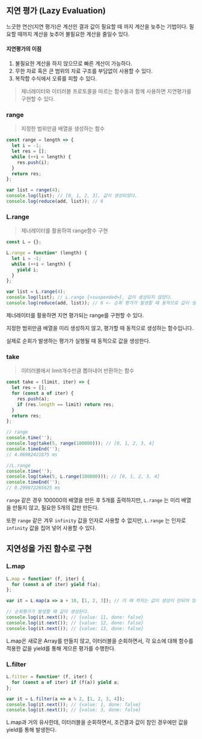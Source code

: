 ## 지연 평가 (Lazy Evaluation)

느긋한 연산(지연 평가)은 계산읜 결과 값이 필요할 때 까지 계산을 늦추는 기법이다. 필요할 때까지 계산을 늦추어 불필요한 계산을 줄일수 있다.

#### 지연평가의 이점

1. 불필요한 계산을 하지 않으므로 빠른 계산이 가능하다.
2. 무한 자료 혹은 큰 범위의 자료 구조를 부담없이 사용할 수 있다.
3. 복작합 수식에서 오류를 피할 수 있다.



> 제너레이터와 이터러블 프로토콜을 따르는 함수들과 함께 사용하면 지연평가를 구현할 수 있다.



### range

> 지정한 범위만큼 배열을 생성하는 함수

```javascript
const range = length => {
  let i = -1;
  let res = [];
  while (++i < length) {
    res.push(i);
  }
  return res;
};

var list = range(4);
console.log(list); // [0, 1, 2, 3], 값이 생성되었다.
console.log(reduce(add, list)); // 6
```





### L.range

> 제너레이터를 활용하여 range함수 구현

```javascript
const L = {};

L.range = function* (length) {
  let i = -1;
  while (++i < length) {
    yield i;
  }
};

var list = L.range(4);
console.log(list); // L.range {<suspended>}, 값이 생성되지 않았다.
console.log(reduce(add, list)); // 6 <- 순회 평가가 발생할 때 동적으로 값이 생성된다.
```

제너레이터를 활용하면 지연 평가되는 range를 구현할 수 있다.

지정한 범위만큼 배열을 미리 생성하지 않고, 평가할 때 동적으로 생성하는 함수입니다.

실제로 순회가 발생하는 평가가 실행될 때 동적으로 값을 생성한다.



### take

> 이터러블에서 limit개수만큼 뽑아내어 반환하는 함수

```javascript
const take = (limit, iter) => {
  let res = [];
  for (const a of iter) {
    res.push(a);
    if (res.length == limit) return res;
  }
  return res;
};

// range
console.time('');
console.log(take(5, range(100000))); // [0, 1, 2, 3, 4]
console.timeEnd('');
// 4.06982421875 ms

//L.range
console.time('');
console.log(take(5, L.range(100000))); // [0, 1, 2, 3, 4]
console.timeEnd('');
// 0.299072265625 ms
```

`range` 같은 경우 100000의 배열을 만든 후 5개를 출력하지만, `L.range` 는 미리 배열을 만들지 않고, 필요한 5개의 값만 만든다.

또한 `range` 같은 겨우 `infinity` 값을 인자로 사용할 수 없지만,  `L.range` 는 인자로 `infinity` 값을 집어 넣어 사용할 수 있다.



## 지연성을 가진 함수로 구현



### L.map

```javascript
L.map = function* (f, iter) {
  for (const a of iter) yield f(a);
};

var it = L.map(a => a + 10, [1, 2, 3]); // 이 때 까지는 값이 생성이 안되어 있다.

// 순회평가가 발생할 때 값이 생성된다.
console.log(it.next()); // {value: 11, done: false}
console.log(it.next()); // {value: 12, done: false}
console.log(it.next()); // {value: 13, done: false}

```

L.map은 새로운 Array를 만들지 않고, 이터러블을 순회하면서, 각 요소에 대해 함수를 적용한 값을 yield를 통해 게으른 평가를 수행한다.



### L.filter

```javascript
L.filter = function* (f, iter) {
  for (const a of iter) if (f(a)) yield a;
};

var it = L.filter(a => a % 2, [1, 2, 3, 4]);
console.log(it.next()); // {value: 1, done: false}
console.log(it.next()); // {value: 3, done: false}
```

L.map과 거의 유사한데, 이터러블을 순회하면서, 조건결과 값이 참인 경우에만 값을 yield를 통해 발생한다.

